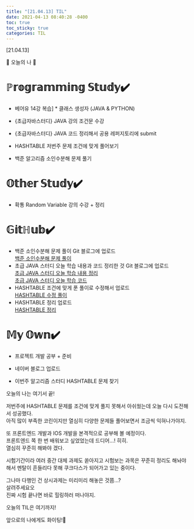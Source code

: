 ```yaml
---
title: "[21.04.13] TIL"
date: 2021-04-13 08:40:28 -0400
toc: true
toc_sticky: true
categories: TIL
---
```


[21.04.13]

🙌 오늘의 나 🙌

# ℙ𝕣𝕠𝕘𝕣𝕒𝕞𝕞𝕚𝕟𝕘 𝕊𝕥𝕦𝕕𝕪✔️

- 베어유 14강 복습] 
      * 클래스 생성자 (JAVA & PYTHON) 

- {초급자바스터디} JAVA 강의 조건문 수강

- {초급자바스터디} JAVA 코드 정리해서 공용 레퍼지토리에 submit

- HASHTABLE 저번주 문제 조건에 맞게 풀어보기

-  백준 알고리즘 소인수분해 문제 풀기


# 𝕆𝕥𝕙𝕖𝕣 𝕊𝕥𝕦𝕕𝕪✔️

- 확통 Random Variable 강의 수강 + 정리


# 𝔾𝕚𝕥ℍ𝕦𝕓✔️

- 백준 소인수분해 문제 풀이 Git 블로그에 업로드    
  [백준 소인수분해 문제 풀이](https://swiftie1230.github.io/%EB%B0%B1%EC%A4%80%EB%AC%B8%EC%A0%9C%ED%92%80%EC%9D%B4/%EB%B0%B1%EC%A4%80%EB%AC%B8%EC%A0%9C%ED%92%80%EC%9D%B4-11653%EB%B2%88/)
- 초급 JAVA 스터디 오늘 학습 내용과 코드 정리한 것 Git 블로그에 업로드    
  [초급 JAVA 스터디 오늘 학습 내용 정리](https://swiftie1230.github.io/%EC%B4%88%EA%B8%89java%EC%8A%A4%ED%84%B0%EB%94%94/%EC%B4%88%EA%B8%89-JAVA-%EC%A1%B0%EA%B1%B4%EB%AC%B8-%ED%95%99%EC%8A%B5-%EB%82%B4%EC%9A%A9-%EC%A0%95%EB%A6%AC/)    
  [초급 JAVA 스터디 오늘 학습 코드](https://swiftie1230.github.io/%EC%B4%88%EA%B8%89java%EC%8A%A4%ED%84%B0%EB%94%94/%EC%B4%88%EA%B8%89-JAVA-%EC%A1%B0%EA%B1%B4%EB%AC%B8-%ED%95%99%EC%8A%B5-%EC%BD%94%EB%93%9C/)    
- HASHTABLE 조건에 맞게 푼 풀이로 수정해서 업로드     
  [HASHTABLE 수정 풀이](https://swiftie1230.github.io/%EC%95%8C%EA%B3%A0%EB%A6%AC%EC%A6%98%ED%99%9C%EC%9A%A9%EC%8A%A4%ED%84%B0%EB%94%94/%EC%95%8C%EA%B3%A0%EB%A6%AC%EC%A6%98%ED%99%9C%EC%9A%A9-HashTable-%ED%8C%8C%ED%8A%B8%EB%84%88%EB%8B%98-%EB%AC%B8%EC%A0%9C/)    
- HASHTABLE 정리 업로드    
  [HASHTABLE 정리](https://swiftie1230.github.io/%EC%95%8C%EA%B3%A0%EB%A6%AC%EC%A6%98%ED%99%9C%EC%9A%A9%EC%8A%A4%ED%84%B0%EB%94%94/%EC%95%8C%EA%B3%A0%EB%A6%AC%EC%A6%98%ED%99%9C%EC%9A%A9-HASH-TABLE-%EC%A0%95%EB%A6%AC/)

# 𝕄𝕪 𝕆𝕨𝕟✔️

- 프로젝트 개발 공부 + 준비 

- 네이버 블로그 업로드

- 이번주 알고리즘 스터디 HASHTABLE 문제 찾기


오늘의 나는 여기서 끝!   

저번주에 HASHTABLE 문제를 조건에 맞게 풀지 못해서 아쉬웠는데 오늘 다시 도전해서 성공했다.  
아직 많이 부족한 코린이지만 열심히 다양한 문제들 풀어보면서 조금씩 익혀나가야지.  

또 프론트엔드 개발과 IOS 개발을 본격적으로 공부해 볼 예정이다.    
프론트엔드 쪽 한 번 배워보고 싶었었는데 드디어...! 히히.    
열심히 꾸준히 해봐야 겠다.    

시험기간이라 여러 중간 대체 과제도 쏟아지고 시험보는 과목은 꾸준히 정리도 해놔야 해서 멘탈이 흔들리다 못해 쿠크다스가 되어가고 있는 중이다.    

그나마 다행인 건 상시과제는 미리미리 해놓은 것쯤...?   
살려주세요오   
진짜 시험 끝나면 바로 힐링하러 떠나야지.        

오늘의 TIL은 여기까지!    

앞으로의 나에게도 화이팅!🌸
